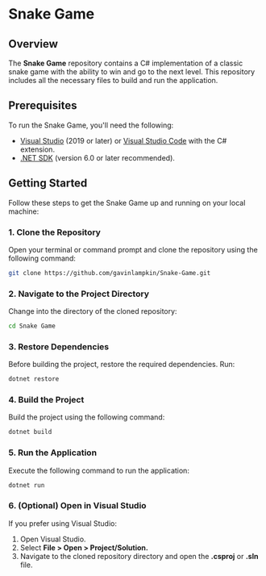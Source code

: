 # Snake Game

## Overview

The **Snake Game** repository contains a C# implementation of a classic snake game with the ability to win and go to the next level. This repository includes all the necessary files to build and run the application.

## Prerequisites

To run the Snake Game, you'll need the following:

- [Visual Studio](https://visualstudio.microsoft.com/) (2019 or later) or [Visual Studio Code](https://code.visualstudio.com/) with the C# extension.
- [.NET SDK](https://dotnet.microsoft.com/download) (version 6.0 or later recommended).

## Getting Started

Follow these steps to get the Snake Game up and running on your local machine:

### 1. Clone the Repository

Open your terminal or command prompt and clone the repository using the following command:

```bash
git clone https://github.com/gavinlampkin/Snake-Game.git
```

### 2. Navigate to the Project Directory

Change into the directory of the cloned repository:

```bash
cd Snake Game
```

### 3. Restore Dependencies

Before building the project, restore the required dependencies. Run:

```bash
dotnet restore
```

### 4. Build the Project

Build the project using the following command:

```bash
dotnet build
```

### 5. Run the Application

Execute the following command to run the application:
```bash
dotnet run
```

### 6. (Optional) Open in Visual Studio

If you prefer using Visual Studio:

1.  Open Visual Studio.
2.  Select **File > Open > Project/Solution.**
3.  Navigate to the cloned repository directory and open the **.csproj** or **.sln** file.

